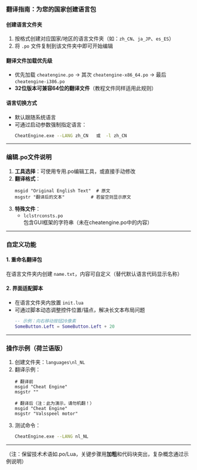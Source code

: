 ### 翻译指南：为您的国家创建语言包  

#### **创建语言文件夹**  
1. 按格式创建对应国家/地区的语言文件夹（如：`zh_CN`、`ja_JP`、`es_ES`）  
2. 将 `.po` 文件复制到该文件夹中即可开始编辑  

#### **翻译文件加载优先级**  
- 优先加载 `cheatengine.po` → 其次 `cheatengine-x86_64.po` → 最后 `cheatengine-i386.po`  
- **32位版本可兼容64位的翻译文件**（教程文件同样适用此规则）  

#### **语言切换方式**  
- 默认跟随系统语言  
- 可通过启动参数强制指定语言：  
  ```bash
  CheatEngine.exe --LANG zh_CN   或  -l zh_CN
  ```

---

### **编辑.po文件说明**  
1. **工具选择**：可使用专用.po编辑工具，或直接手动修改  
2. **翻译格式**：  
   ```po
   msgid "Original English Text"  # 原文  
   msgstr "翻译后的文本"          # 若留空则显示原文  
   ```  
3. **特殊文件**：  
   - `lclstrconsts.po` 包含GUI框架的字符串（未在cheatengine.po中的内容）  

---

### **自定义功能**  
#### **1. 重命名翻译包**  
在语言文件夹内创建 `name.txt`，内容可自定义（替代默认语言代码显示名称）  

#### **2. 界面适配脚本**  
- 在语言文件夹内放置 `init.lua`  
- 可通过脚本动态调整控件位置/锚点，解决长文本布局问题  
  ```lua
  -- 示例：向右移动按钮20像素  
  SomeButton.Left = SomeButton.Left + 20
  ```

---

### **操作示例（荷兰语版）**  
1. 创建文件夹：`languages\nl_NL`  
2. 翻译示例：  
   ```po
   # 翻译前
   msgid "Cheat Engine"
   msgstr ""
   
   # 翻译后（注：此为演示，请勿机翻！）
   msgid "Cheat Engine"
   msgstr "Valsspeel motor"
   ```  
3. 测试命令：  
   ```bash
   CheatEngine.exe --LANG nl_NL
   ```

---

（注：保留技术术语如.po/Lua，关键步骤用**加粗**和代码块突出，复杂概念通过示例说明）